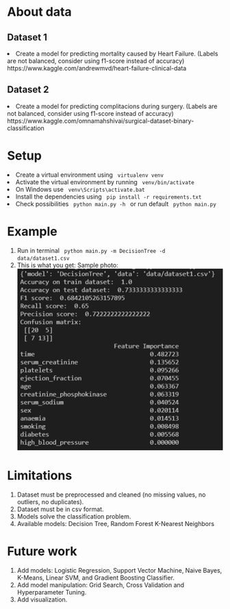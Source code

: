 # About data

## Dataset 1
<li> Create a model for predicting mortality caused by Heart Failure. (Labels are not balanced, consider using f1-score instead of accuracy)
https://www.kaggle.com/andrewmvd/heart-failure-clinical-data

## Dataset 2
<li> Create a model for predicting complitacions during surgery. (Labels are not balanced, consider using f1-score instead of accuracy)
https://www.kaggle.com/omnamahshivai/surgical-dataset-binary-classification



# Setup


<li>Create a virtual environment using <code> virtualenv venv </code>
<li>Activate the virtual environment by running <code> venv/bin/activate </code>
<li>On Windows use <code> venv\Scripts\activate.bat </code>
<li>Install the dependencies using <code> pip install -r requirements.txt </code>
<li>Check possibilities <code> python main.py -h </code> or run default <code> python main.py </code>

# Example

1. Run in terminal <code> python main.py -m DecisionTree -d data/dataset1.csv </code>
2. This is what you get:
Sample photo: 
![Screenshot1](/images/s1.png)


# Limitations 

1. Dataset must be preprocessed and cleaned (no missing values, no outliers, no duplicates). 
2. Dataset must be in csv format.
3. Models solve the classification problem.
4. Available models: Decision Tree, Random Forest K-Nearest Neighbors


# Future work
1. Add models: Logistic Regression, Support Vector Machine, Naive Bayes, K-Means, Linear SVM, and Gradient Boosting Classifier.
2. Add model manipulation: Grid Search, Cross Validation and Hyperparameter Tuning.
3. Add visualization.